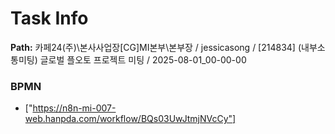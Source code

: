 # Task Info

**Path:** 카페24(주)\본사사업장\[CG]MI본부\본부장 / jessicasong / [214834] (내부소통미팅) 글로벌 플오토 프로젝트 미팅 / 2025-08-01_00-00-00

### BPMN
- ["https://n8n-mi-007-web.hanpda.com/workflow/BQs03UwJtmjNVcCy"]

